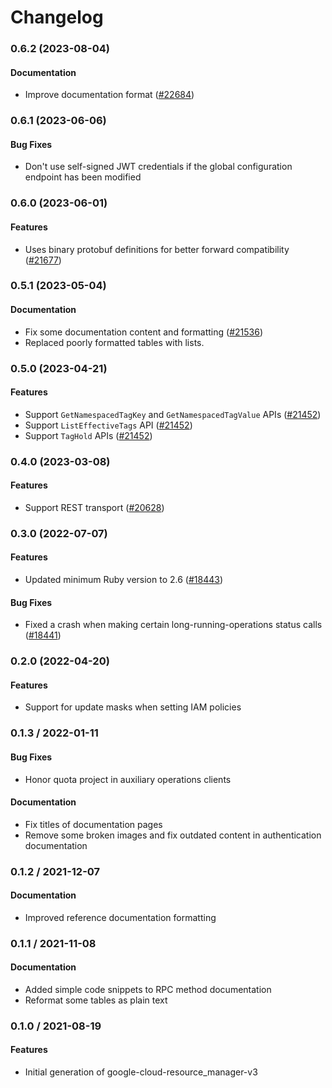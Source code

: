 # Changelog

### 0.6.2 (2023-08-04)

#### Documentation

* Improve documentation format ([#22684](https://github.com/googleapis/google-cloud-ruby/issues/22684)) 

### 0.6.1 (2023-06-06)

#### Bug Fixes

* Don't use self-signed JWT credentials if the global configuration endpoint has been modified 

### 0.6.0 (2023-06-01)

#### Features

* Uses binary protobuf definitions for better forward compatibility ([#21677](https://github.com/googleapis/google-cloud-ruby/issues/21677)) 

### 0.5.1 (2023-05-04)

#### Documentation

* Fix some documentation content and formatting ([#21536](https://github.com/googleapis/google-cloud-ruby/issues/21536)) 
* Replaced poorly formatted tables with lists. 

### 0.5.0 (2023-04-21)

#### Features

* Support `GetNamespacedTagKey` and `GetNamespacedTagValue` APIs ([#21452](https://github.com/googleapis/google-cloud-ruby/issues/21452)) 
* Support `ListEffectiveTags` API ([#21452](https://github.com/googleapis/google-cloud-ruby/issues/21452)) 
* Support `TagHold` APIs ([#21452](https://github.com/googleapis/google-cloud-ruby/issues/21452)) 

### 0.4.0 (2023-03-08)

#### Features

* Support REST transport ([#20628](https://github.com/googleapis/google-cloud-ruby/issues/20628)) 

### 0.3.0 (2022-07-07)

#### Features

* Updated minimum Ruby version to 2.6 ([#18443](https://github.com/googleapis/google-cloud-ruby/issues/18443)) 
#### Bug Fixes

* Fixed a crash when making certain long-running-operations status calls ([#18441](https://github.com/googleapis/google-cloud-ruby/issues/18441)) 

### 0.2.0 (2022-04-20)

#### Features

* Support for update masks when setting IAM policies

### 0.1.3 / 2022-01-11

#### Bug Fixes

* Honor quota project in auxiliary operations clients

#### Documentation

* Fix titles of documentation pages
* Remove some broken images and fix outdated content in authentication documentation

### 0.1.2 / 2021-12-07

#### Documentation

* Improved reference documentation formatting

### 0.1.1 / 2021-11-08

#### Documentation

* Added simple code snippets to RPC method documentation
* Reformat some tables as plain text

### 0.1.0 / 2021-08-19

#### Features

* Initial generation of google-cloud-resource_manager-v3

